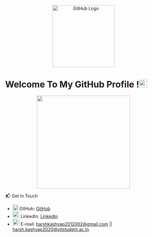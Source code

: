 <div align="center">
<img src="https://github.com/harsh-kashyap0201/harsh-kashyap0201/blob/main/github.gif" alt="GitHub Logo" width="200" height="200" />
</div>

<div>
<p><h1> Welcome To My GitHub Profile !<img src="https://media.giphy.com/media/hvRJCLFzcasrR4ia7z/giphy.gif" width="25px"></h1> </p>
</div>

<div align="center">
<img src="https://github.com/harsh-kashyap0201/harsh-kashyap0201/blob/main/Vanilla-1s-280px.gif" width="300px">
</div>

📬 Get in Touch

- <img src="https://media.giphy.com/media/CwTvSiWflgCGKgz5eb/giphy.gif" width="18"> GitHub: [GitHub](https://www.github.com/harsh-kashyap0201)
- <img src="https://media.giphy.com/media/HQTYdpx1yhxWpugAi2/giphy.gif" width="22"> LinkedIn: [LinkedIn](https://www.linkedin.com/in/harsh-kashyap-b8b584160)
- <img src="https://media.giphy.com/media/fYBttYPejVFv1tcJbz/giphy.gif" width="22"> E-mail: harshkashyap2012002@gmail.com || harsh.kashyap2020@vitstudent.ac.in
